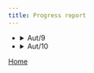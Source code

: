 ```yaml
---
title: Progress report
--- 
```

* <details>
  <summary>Aut/9</summary>
  
  * Stuff for week 9
  </details>

* <details>
  <summary>Aut/10</summary>
  
  * Stuff for week 10
  </details>


[Home](https://beep-boop-boop.github.io/ENG1-Team4/)
